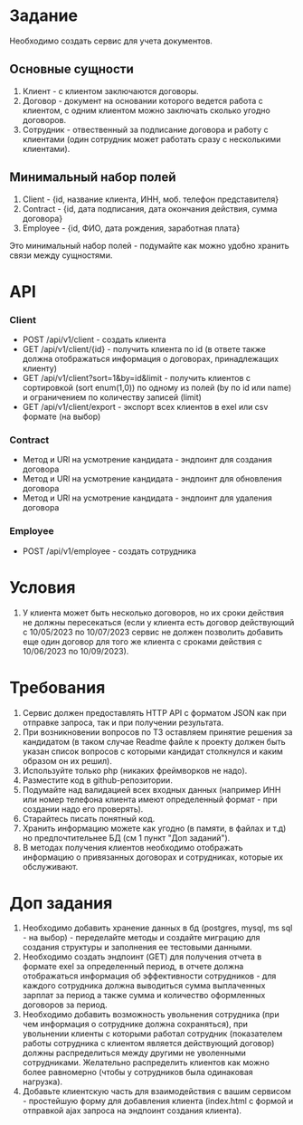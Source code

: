 # Задание
Необходимо создать сервис для учета документов.

## Основные сущности
1. Клиент - с клиентом заключаются договоры.
2. Договор - документ на основании которого ведется работа с клиентом, с одним клиентом можно заключать сколько угодно договоров.
3. Сотрудник - отвественный за подписание договора и работу с клиентами (один сотрудник может работать сразу с несколькими клиентами).

## Минимальный набор полей 
1. Client - {id, название клиента, ИНН, моб. телефон представителя}
2. Contract - {id, дата подписания, дата окончания действия, сумма договора}
3. Employee - {id, ФИО, дата рождения, заработная плата}  
  
Это минимальный набор полей - подумайте как можно удобно хранить связи между сущностями.

# API
### Client
* POST /api/v1/client - создать клиента
* GET  /api/v1/client/{id} - получить клиента по id (в ответе также должна отображаться информация о договорах, принадлежащих клиенту)
* GET  /api/v1/client?sort=1&by=id&limit - получить клиентов с сортировкой (sort enum(1,0)) по одному из полей (by по id или name) и ограничением по количеству записей (limit)
* GET  /api/v1/client/export - экспорт всех клиентов в exel или csv формате (на выбор) 
### Contract
* Метод и URl на усмотрение кандидата - эндпоинт для создания договора
* Метод и URl на усмотрение кандидата - эндпоинт для обновления договора
* Метод и URl на усмотрение кандидата - эндпоинт для удаления договора
### Employee
* POST /api/v1/employee - создать сотрудника

# Условия
1. У клиента может быть несколько договоров, но их сроки действия не должны пересекаться (если у клиента есть договор действующий с 10/05/2023 по 10/07/2023 сервис не должен позволить добавить еще один договор для того же клиента с сроками действия с 10/06/2023 по 10/09/2023).

# Требования 
1. Сервис должен предоставлять HTTP API с форматом JSON как при отправке запроса, так и при получении результата.
2. При возникновении вопросов по ТЗ оставляем принятие решения за кандидатом (в таком случае Readme файле к проекту должен быть указан список вопросов с которыми кандидат столкнулся и каким образом он их решил).
3. Используйте только php (никаких фреймворков не надо).
4. Разместите код в github-репозитории.
5. Подумайте над валидацией всех входных данных (например ИНН или номер телефона клиента имеют определенный формат - при создании надо его проверять).
6. Старайтесь писать понятный код.
7. Хранить информацию можете как угодно (в памяти, в файлах и т.д) но предпочтительнее БД (см 1 пункт "Доп заданий").
8. В методах получения клиентов необходимо отображать информацию о привязанных договорах и сотрудниках, которые их обслуживают.

# Доп задания
1. Необходимо добавить хранение данных в бд (postgres, mysql, ms sql - на выбор) - переделайте методы и создайте миграцию для создания структуры и заполнения ее тестовыми данными.
2. Необходимо создать эндпоинт (GET) для получения отчета в формате exel за определенный период, в отчете должна отображаться информация об эффективности сотрудников - для каждого сотрудника должна выводиться сумма выплаченных зарплат за период а также сумма и количество оформленных договоров за период.
3. Необходимо добавить возможность увольнения сотрудника (при чем информация о сотруднике должна сохраняться), при увольнении клиенты с которыми работал сотрудник (показателем работы сотрудника с клиентом является действующий договор) должны распределиться между другими не уволенными сотрудниками. Желательно распределить клиентов как можно более равномерно (чтобы у сотрудников была одинаковая нагрузка).
4. Добавьте клиентскую часть для взаимодействия с вашим сервисом - простейшую форму для добавления клиента (index.html с формой и отправкой ajax запроса на эндпоинт создания клиента).
